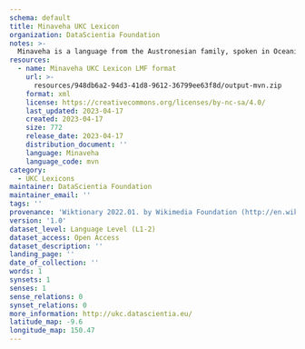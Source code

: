 ```yaml
---
schema: default
title: Minaveha UKC Lexicon
organization: DataScientia Foundation
notes: >-
  Minaveha is a language from the Austronesian family, spoken in Oceania. The UKC Lexicon of Minaveha is represented as a lexico-semantic network. It consists of words, word senses, synsets, as well as sense-level and synset-level relationships.
resources:
  - name: Minaveha UKC Lexicon LMF format
    url: >-
      resources/948db6a2-94d3-41d8-9612-36799ee63f8d/output-mvn.zip
    format: xml
    license: https://creativecommons.org/licenses/by-nc-sa/4.0/
    last_updated: 2023-04-17
    created: 2023-04-17
    size: 772
    release_date: 2023-04-17
    distribution_document: ''
    language: Minaveha
    language_code: mvn
category:
  - UKC Lexicons
maintainer: DataScientia Foundation
maintainer_email: ''
tags: ''
provenance: 'Wiktionary 2022.01. by Wikimedia Foundation (http://en.wiktionary.org); Princeton WordNet 2.1 by Princeton University (https://wordnet.princeton.edu)'
version: '1.0'
dataset_level: Language Level (L1-2)
dataset_access: Open Access
dataset_description: ''
landing_page: ''
date_of_collection: ''
words: 1
synsets: 1
senses: 1
sense_relations: 0
synset_relations: 0
more_information: http://ukc.datascientia.eu/
latitude_map: -9.6
longitude_map: 150.47
---
```

